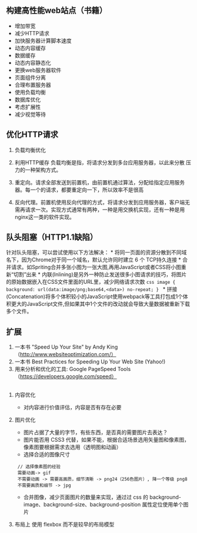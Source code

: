 
## 构建高性能web站点（书籍）
* 增加带宽
* 减少HTTP请求
* 加快服务器计算脚本速度
* 动态内容缓存
* 数据缓存
* 动态内容静态化
* 更换web服务器软件
* 页面组件分离
* 合理布置服务器
* 使用负载均衡
* 数据库优化
* 考虑扩展性
* 减少视觉等待

## 优化HTTP请求
1. 负载均衡优化
2. 利用HTTP缓存
负载均衡是指，将请求分发到多台应用服务器，以此来分散 压力的一种架构方式。

1. 重定向。请求全部发送到前置机，由前置机通过算法，分配给指定应用服务器。每一个的请求，都要重定向一下，所以效率不是很高
2. 反向代理。前置机使用反向代理的方式，将请求分发到应用服务器，客户端无需再请求一次。实现方式通常有两种，一种是用交换机实现，还有一种是用nginx这一类的软件实现。

## 队头阻塞（HTTP1.1缺陷）
针对队头阻塞，可以尝试使用以下方法解决：
    * 将同一页面的资源分散到不同域名下，因为Chrome对于同一个域名，默认允许同时建立 6 个 TCP持久连接
    * 合并请求。如Spriting合并多张小图为一张大图,再用JavaScript或者CSS将小图重新“切割”出来
    * 内联(Inlining)是另外一种防止发送很多小图请求的技巧，将图片的原始数据嵌入在CSS文件里面的URL里，减少网络请求次数
        ```css
        image {
          background: url(data:image/png;base64,<data>) no-repeat;
        }
        ```
    * 拼接(Concatenation)将多个体积较小的JavaScript使用webpack等工具打包成1个体积更大的JavaScript文件,但如果其中1个文件的改动就会导致大量数据被重新下载多个文件。
## 扩展
1. 一本书   "Speed Up Your Site" by Andy King（http://www.websiteoptimization.com/）
2. 一本书 Best Practices for Speeding Up Your Web Site (Yahoo!)
3. 用来分析和优化的工具: Google PageSpeed Tools（https://developers.google.com/speed）


## 
1. 内容优化

   - 对内容进行价值评估，内容是否有存在必要

2. 图片优化

   - 图片占据了大量的字节，有些东西，是否真的需要图片去表达？
   - 图片能否用 CSS3 代替，如果不能，根据合适场景选用矢量图和像素图，像素图要根据需求去选用（透明图和动画）
   - 选择合适的图像尺寸

   ```JS
    // 选择像素图的经验
    需要动画-> gif
    不需要动画 -> 需要高画质，细节清晰 -> png24（256色图片）, 降一个等级 png8
    不需要画质和细节 -> jpg
   ```

   - 合并图像，减少页面图片的数量来实现，通过过 css 的 background-image、background-size、background-position 属性定位使用单个图片

3. 布局上
   使用 flexbox 而不是较早的布局模型
